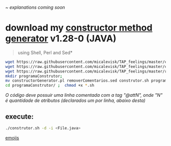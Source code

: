 *~ explanations coming soon*



# download my [constructor method generator](https://github.com/micalevisk/TAP_feelings) v1.28-0 (JAVA)

> using Shell, Perl and Sed*

``` bash
wget https://raw.githubusercontent.com/micalevisk/TAP_feelings/master/construtor.sh
wget https://raw.githubusercontent.com/micalevisk/TAP_feelings/master/constructorGenerator.pl
wget https://raw.githubusercontent.com/micalevisk/TAP_feelings/master/removerComentarios.sed
mkdir programaConstrutor;
mv constructorGenerator.pl removerComentarios.sed construtor.sh programaConstrutor/ ;
cd programaConstrutor/ ;  chmod +x *.sh
```

_O código deve possuir uma linha comentada com a tag "@attN", onde "N" é quantidade de atributos (declarados um por linha, abaixo desta)_
## execute:
``` bash
./construtor.sh -d -i <File.java>
```


[emojis](http://www.webpagefx.com/tools/emoji-cheat-sheet/)
